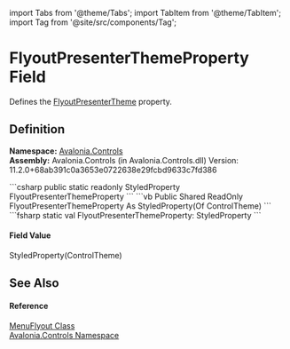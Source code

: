 import Tabs from '@theme/Tabs'; 
import TabItem from '@theme/TabItem'; 
import Tag from '@site/src/components/Tag'; 

# FlyoutPresenterThemeProperty Field


Defines the <a href="P_Avalonia_Controls_MenuFlyout_FlyoutPresenterTheme">FlyoutPresenterTheme</a> property.



## Definition
**Namespace:** <a href="N_Avalonia_Controls">Avalonia.Controls</a>  
**Assembly:** Avalonia.Controls (in Avalonia.Controls.dll) Version: 11.2.0+68ab391c0a3653e0722638e29fcbd9633c7fd386

<Tabs groupId="api-code-preview">
<TabItem value="csharp" label="C#">
```csharp
public static readonly StyledProperty<ControlTheme?> FlyoutPresenterThemeProperty
```
</TabItem>
<TabItem value="vb" label="VB">
```vb
Public Shared ReadOnly FlyoutPresenterThemeProperty As StyledProperty(Of ControlTheme)
```
</TabItem>
<TabItem value="fsharp" label="F#">
```fsharp
static val FlyoutPresenterThemeProperty: StyledProperty<ControlTheme>
```
</TabItem>
</Tabs>



#### Field Value
StyledProperty(ControlTheme)

## See Also


#### Reference
<a href="T_Avalonia_Controls_MenuFlyout">MenuFlyout Class</a>  
<a href="N_Avalonia_Controls">Avalonia.Controls Namespace</a>  
